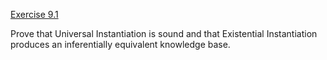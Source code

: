 [Exercise 9.1](9-1/)

Prove that Universal Instantiation is sound and that Existential
Instantiation produces an inferentially equivalent knowledge base.

